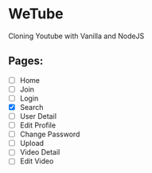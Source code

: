 # WeTube

Cloning Youtube with Vanilla and NodeJS


## Pages:

- [ ] Home
- [ ] Join
- [ ] Login
- [x] Search 
- [ ] User Detail
- [ ] Edit Profile
- [ ] Change Password
- [ ] Upload
- [ ] Video Detail 
- [ ] Edit Video
